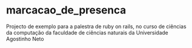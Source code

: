 # marcacao_de_presenca
Projecto de exemplo para a palestra de ruby on rails, no curso de ciências da computação da faculdade de ciências naturais da Universidade Agostinho Neto
